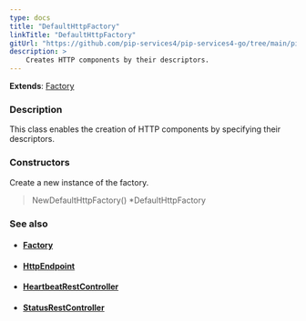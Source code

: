 ```yaml
---
type: docs
title: "DefaultHttpFactory"
linkTitle: "DefaultHttpFactory"
gitUrl: "https://github.com/pip-services4/pip-services4-go/tree/main/pip-services4-http-go"
description: >
    Creates HTTP components by their descriptors.
---
```


**Extends**: [Factory](../../../components/build/factory)

### Description

This class enables the creation of HTTP components by specifying their descriptors.

### Constructors
Create a new instance of the factory.

> NewDefaultHttpFactory() *DefaultHttpFactory


### See also
- #### [Factory](../../../components/build/factory)
- #### [HttpEndpoint](../../controllers/http_endpoint)
- #### [HeartbeatRestController](../../controllers/heartbeat_rest_controller)
- #### [StatusRestController](../../controllers/status_rest_controller)

